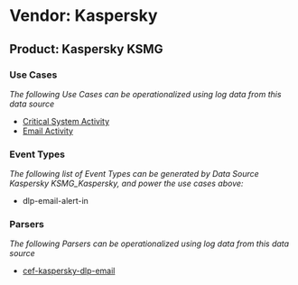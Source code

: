 Vendor: Kaspersky
=================
Product: Kaspersky KSMG
-----------------------

### Use Cases

_The following Use Cases can be operationalized using log data from this data source_

* [Critical System Activity](../UseCases/usecase_critical_system_activity.md)
* [Email Activity](../UseCases/usecase_email_activity.md)


### Event Types

_The following list of Event Types can be generated by Data Source Kaspersky KSMG_Kaspersky, and power the use cases above:_

- dlp-email-alert-in


### Parsers

_The following Parsers can be operationalized using log data from this data source_

* [cef-kaspersky-dlp-email](../Parsers/parserContent_cef-kaspersky-dlp-email.md)
